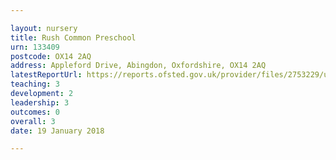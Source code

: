 ```yaml
---

layout: nursery
title: Rush Common Preschool
urn: 133409
postcode: OX14 2AQ
address: Appleford Drive, Abingdon, Oxfordshire, OX14 2AQ
latestReportUrl: https://reports.ofsted.gov.uk/provider/files/2753229/urn/133409.pdf
teaching: 3
development: 2
leadership: 3
outcomes: 0
overall: 3
date: 19 January 2018

---
```


